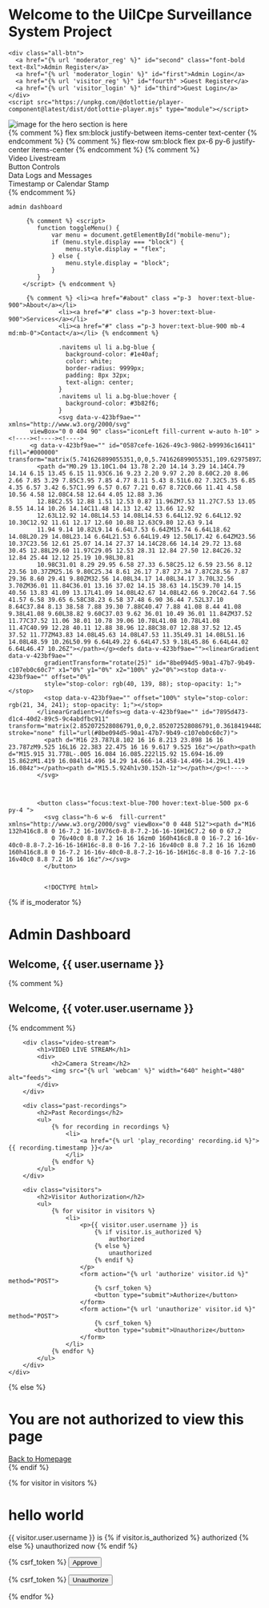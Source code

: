 <div class="main-div">
  <div class="box-1">
    <div class="header-div">
    <h1 class="text-lg">Welcome to the UilCpe Surveillance System Project </h1>
    </div>
  
    <div class="all-btn">
      <a href="{% url 'moderator_reg' %}" id="second" class="font-bold text-8xl">Admin Register</a>
      <a href="{% url 'moderator_login' %}" id="first">Admin Login</a>
      <a href="{% url 'visitor_reg' %}" id="fourth" >Guest Register</a>
      <a href="{% url 'visitor_login' %}" id="third">Guest Login</a>
    </div>
    <script src="https://unpkg.com/@dotlottie/player-component@latest/dist/dotlottie-player.mjs" type="module"></script> 

  <dotlottie-player src="https://lottie.host/9eda9868-11fc-4dd9-9b9d-edc6d504391e/HtUw0cR04o.json" background="transparent" speed="1" style="width: 700px; height: 700px;" loop autoplay></dotlottie-player>
  </div>

  <div class="box2">
    <img src ="{% static 'images/image.jpg' %}" alt="image for the hero section is here "></img>
  </div>

</div>
{% comment %} flex  sm:block justify-between items-center  text-center  {% endcomment %}
{% comment %} flex-row  sm:block flex px-6 py-6  justify-center items-center {% endcomment %}
{% comment %} <div class="grid grid-cols-4 gap-4 md:grid-cols-2 lg:grid-cols-4 p-4 bg-gray-100 shadow-md rounded-md">
      <div class="col-span-2 md:col-span-1 lg:col-span-2 video-container bg-gray-100 p-4 rounded-md shadow-sm h-2/3">
        Video Livestream
      </div>
      <div class="button-controls bg-lavender-300 p-4 rounded-md shadow-sm">
        Button Controls
      </div>
      <div class="data-logs bg-lavender-400 p-4 rounded-md shadow-sm">
        Data Logs and Messages
      </div>
      <div class="timestamp bg-lavender-500 p-4 rounded-md shadow-sm">
        Timestamp or Calendar Stamp
      </div>
    </div> {% endcomment %}



    admin dashboard

         {% comment %} <script>
            function toggleMenu() {
                var menu = document.getElementById("mobile-menu");
                if (menu.style.display === "block") {
                    menu.style.display = "flex";
                } else {
                    menu.style.display = "block";
                }
            }
        </script> {% endcomment %}

         {% comment %} <li><a href="#about" class ="p-3  hover:text-blue-900">About</a></li>
                  <li><a href="#" class ="p-3 hover:text-blue-900">Services</a></li>
                  <li><a href="#" class ="p-3 hover:text-blue-900 mb-4 md:mb-0">Contact</a></li> {% endcomment %}

                  .navitems ul li a.bg-blue {
                    background-color: #1e40af;
                    color: white;
                    border-radius: 9999px;
                    padding: 8px 32px;
                    text-align: center;
                  }
                  .navitems ul li a.bg-blue:hover {
                    background-color: #3b82f6;
                  }
                  <svg data-v-423bf9ae="" xmlns="http://www.w3.org/2000/svg" 
          viewBox="0 0 404 90" class="iconLeft fill-current w-auto h-10" ><!----><!----><!---->
          <g data-v-423bf9ae="" id="0587cefe-1626-49c3-9862-b99936c16411" fill="#000000" transform="matrix(5.741626899055351,0,0,5.741626899055351,109.6297589728666,-6.244019085031169)">
            <path d="M0.29 13.10C1.04 13.78 2.20 14.14 3.29 14.14C4.79 14.14 6.15 13.45 6.15 11.93C6.16 9.23 2.20 9.97 2.20 8.60C2.20 8.06 2.66 7.85 3.29 7.85C3.95 7.85 4.77 8.11 5.43 8.51L6.02 7.32C5.35 6.85 4.35 6.57 3.42 6.57C1.99 6.57 0.67 7.21 0.67 8.72C0.66 11.41 4.58 10.56 4.58 12.08C4.58 12.64 4.05 12.88 3.36 
            12.88C2.55 12.88 1.51 12.53 0.87 11.96ZM7.53 11.27C7.53 13.05 8.55 14.14 10.26 14.14C11.48 14.13 12.42 13.66 12.92 
            12.63L12.92 14.08L14.53 14.08L14.53 6.64L12.92 6.64L12.92 10.30C12.92 11.61 12.17 12.60 10.88 12.63C9.80 12.63 9.14 
            11.94 9.14 10.82L9.14 6.64L7.53 6.64ZM15.74 6.64L18.62 14.08L20.29 14.08L23.14 6.64L21.53 6.64L19.49 12.50L17.42 6.64ZM23.56 10.37C23.56 12.61 25.07 14.14 27.37 14.14C28.66 14.14 29.72 13.68 30.45 12.88L29.60 11.97C29.05 12.53 28.31 12.84 27.50 12.84C26.32 12.84 25.44 12.12 25.19 10.98L30.81 
            10.98C31.01 8.29 29.95 6.58 27.33 6.58C25.12 6.59 23.56 8.12 23.56 10.37ZM25.16 9.80C25.34 8.61 26.17 7.87 27.34 7.87C28.56 7.87 29.36 8.60 29.41 9.80ZM32.56 14.08L34.17 14.08L34.17 3.70L32.56 3.70ZM36.01 11.84C36.01 13.16 37.02 14.15 38.63 14.15C39.70 14.15 40.56 13.83 41.09 13.17L41.09 14.08L42.67 14.08L42.66 9.20C42.64 7.56 41.57 6.58 39.65 6.58C38.23 6.58 37.48 6.90 36.44 7.52L37.10 8.64C37.84 8.13 38.58 7.88 39.30 7.88C40.47 7.88 41.08 8.44 41.08 9.38L41.08 9.60L38.82 9.60C37.03 9.62 36.01 10.49 36.01 11.84ZM37.52 11.77C37.52 11.06 38.01 10.78 39.06 10.78L41.08 10.78L41.08 11.47C40.99 12.28 40.11 12.88 38.96 12.88C38.07 12.88 37.52 12.45 37.52 11.77ZM43.83 14.08L45.63 14.08L47.53 11.35L49.31 14.08L51.16 14.08L48.59 10.26L50.99 6.64L49.22 6.64L47.53 9.18L45.86 6.64L44.02 6.64L46.47 10.26Z"></path></g><defs data-v-423bf9ae=""><linearGradient data-v-423bf9ae="" 
              gradientTransform="rotate(25)" id="8be094d5-90a1-47b7-9b49-c107eb0c60c7" x1="0%" y1="0%" x2="100%" y2="0%"><stop data-v-423bf9ae="" offset="0%" 
              style="stop-color: rgb(40, 139, 88); stop-opacity: 1;"></stop>
              <stop data-v-423bf9ae="" offset="100%" style="stop-color: rgb(21, 34, 241); stop-opacity: 1;"></stop>
            </linearGradient></defs><g data-v-423bf9ae="" id="7895d473-d1c4-40d2-89c5-9c4abdfbc911" transform="matrix(2.852072528086791,0,0,2.852072528086791,0.3618419448213217,-0.41116010653409063)" stroke="none" fill="url(#8be094d5-90a1-47b7-9b49-c107eb0c60c7)">
              <path d="M16 23.787L8.102 16 16 8.213 23.898 16 16 23.787zM9.525 16L16 22.383 22.475 16 16 9.617 9.525 16z"></path><path d="M15.915 31.778L-.005 16.084 16.085.222l15.92 15.694-16.09 15.862zM1.419 16.084l14.496 14.29 14.666-14.458-14.496-14.29L1.419 16.084z"></path><path d="M15.5.924h1v30.152h-1z"></path></g><!---->
            </svg>



            <button class="focus:text-blue-700 hover:text-blue-500 px-6 py-4 ">
              <svg class="h-6 w-6  fill-current" xmlns="http://www.w3.org/2000/svg" viewBox="0 0 448 512"><path d="M16 132h416c8.8 0 16-7.2 16-16V76c0-8.8-7.2-16-16-16H16C7.2 60 0 67.2 
                0 76v40c0 8.8 7.2 16 16 16zm0 160h416c8.8 0 16-7.2 16-16v-40c0-8.8-7.2-16-16-16H16c-8.8 0-16 7.2-16 16v40c0 8.8 7.2 16 16 16zm0 160h416c8.8 0 16-7.2 16-16v-40c0-8.8-7.2-16-16-16H16c-8.8 0-16 7.2-16 16v40c0 8.8 7.2 16 16 16z"/></svg>
              </button>


              <!DOCTYPE html>
<html lang="en">
<head>
    <meta charset="UTF-8">
    <title>ADMIN DASHBOARD</title>
    <style>
        /* Add your CSS styles here */
    </style>
</head>
<body>
{% if is_moderator %}
    <div class="admin-dashboard">
        <h1 class="text-center font-bold head-tag p-96">Admin Dashboard</h1>
        <h2>Welcome, {{ user.username }}</h2>
        {% comment %} <h2>Welcome, {{ voter.user.username }}</h2> {% endcomment %}
        
        
        <div class="video-stream">
            <h1>VIDEO LIVE STREAM</h1>
            <div>
                <h2>Camera Stream</h2>
                <img src="{% url 'webcam' %}" width="640" height="480" alt="feeds">
            </div>
        </div>
        
        <div class="past-recordings">
            <h2>Past Recordings</h2>
            <ul>
                {% for recording in recordings %}
                    <li>
                        <a href="{% url 'play_recording' recording.id %}">{{ recording.timestamp }}</a>
                    </li>
                {% endfor %}
            </ul>
        </div>
        
        <div class="visitors">
            <h2>Visitor Authorization</h2>
            <ul>
                {% for visitor in visitors %}
                    <li>
                        <p>{{ visitor.user.username }} is 
                            {% if visitor.is_authorized %}
                                authorized
                            {% else %}
                                unauthorized
                            {% endif %}
                        </p>
                        <form action="{% url 'authorize' visitor.id %}" method="POST">
                            {% csrf_token %}
                            <button type="submit">Authorize</button>
                        </form>
                        <form action="{% url 'unauthorize' visitor.id %}" method="POST">
                            {% csrf_token %}
                            <button type="submit">Unauthorize</button>
                        </form>
                    </li>
                {% endfor %}
            </ul>
        </div>
    </div>
{% else %}
    <div class="unauthorized">
        <h1>You are not authorized to view this page</h1>
        <a href="{% url 'index' %}">Back to Homepage</a>
    </div>
{% endif %}
</body>
</html>


{% for visitor in visitors %}
<div class="header-1">
  <h1>hello world</h1>
  <p>{{ visitor.user.username }} is  
      {% if visitor.is_authorized %}
          authorized
      {% else %}
          unauthorized now 
          {% endif %}
  </p>
  <div class=" action-button">
      <form action="{% url 'authorize' visitor.id %}" method="POST">
          {% csrf_token %}
          <button type="submit">Approve </button>
       </form>
       <form action="{% url 'unauthorize' visitor.id %}" method="POST">
          {% csrf_token %}
          <button type="submit">Unauthorize</button>
      </form>
     </div>

  </div>
  {% endfor %} 
